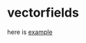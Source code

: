 # vectorfields
here is [example](https://dimaamega.github.io/vectorfields/?x_str=y&y_str=-L*y-sin(x)&xspeed=1&count=1150&M_Time_Alive_particle=2.05&M_n_lines=53&L=1)
